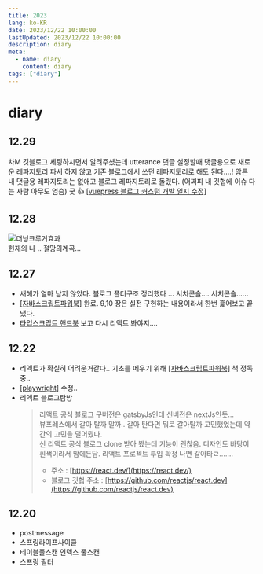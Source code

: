 ```yaml
---
title: 2023
lang: ko-KR
date: 2023/12/22 10:00:00
lastUpdated: 2023/12/22 10:00:00
description: diary
meta:
  - name: diary
    content: diary
tags: ["diary"]
---
```


# diary

## 12.29

차M 깃블로그 세팅하시면서 알려주셨는데 utterance 댓글 설정할때 댓글용으로 새로운 레파지토리 파서 하지 않고 기존 블로그에서 쓰던 레파지토리로 해도 된다....!
암튼 내 댓글용 레파지토리는 없애고 블로그 레파지토리로 돌렸다. (어쩌피 내 깃헙에 이슈 다는 사람 아무도 엄슴) 굿 :thumbsup: [[vuepress 블로그 커스텀 개발 일지 수정]](/src/posts/2022/vuepressCustomizeLog.md)

## 12.28

![더닝크루거효과](~@image/20.jpg)  
현재의 나 .. 절망의계곡...

## 12.27

- 새해가 얼마 남지 않았다. 블로그 폴더구조 정리했다 ... 서치콘솔.... 서치콘솔......
- [[자바스크립트파워북]](/src/posts/2023/자바스크립트파워북.md) 완료. 9,10 장은 실전 구현하는 내용이라서 한번 훑어보고 끝냈다.
- [타입스크립트 핸드북](https://joshua1988.github.io/ts/intro.html) 보고 다시 리액트 봐야지....

## 12.22

- 리액트가 확실히 어려운거같다.. 기초를 메우기 위해 [[자바스크립트파워북]](../2023/자바스크립트파워북.md) 책 정독중..
- [[playwright]](/src/posts/2023/playwright.md) 수정..
- 리액트 블로그탐방
  > 리액트 공식 블로그 구버전은 gatsbyJs인데 신버전은 nextJs인듯...  
  > 뷰프레스에서 갈아 탈까 말까.. 갈아 탄다면 뭐로 갈아탈까 고민했었는데 약간의 고민을 덜어줬다.  
  > 신 리액트 공식 블로그 clone 받아 봤는데 기능이 괜찮음. 디자인도 바탕이 흰색이라서 맘에든담. 리액트 프로젝트 투입 확정 나면 갈아타ㄹ.......
  >
  > - 주소 : [https://react.dev/](https://react.dev/)
  > - 블로그 깃헙 주소 : [https://github.com/reactjs/react.dev](https://github.com/reactjs/react.dev)

## 12.20

- postmessage
- 스프링라이프사이클
- 테이블풀스캔 인덱스 풀스캔
- 스프링 필터

